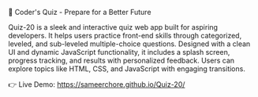 🧠 Coder's Quiz - Prepare for a Better Future

Quiz-20 is a sleek and interactive quiz web app built for aspiring developers. 
It helps users practice front-end skills through categorized, leveled, and sub-leveled multiple-choice questions.
Designed with a clean UI and dynamic JavaScript functionality, it includes a splash screen, progress tracking, and results with personalized feedback.
Users can explore topics like HTML, CSS, and JavaScript with engaging transitions.

👉 Live Demo: https://sameerchore.github.io/Quiz-20/

